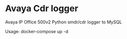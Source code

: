 # Avaya Cdr logger
Avaya IP Office 500v2 Python smdr/cdr logger to MySQL

Usage:
docker-compose up -d
